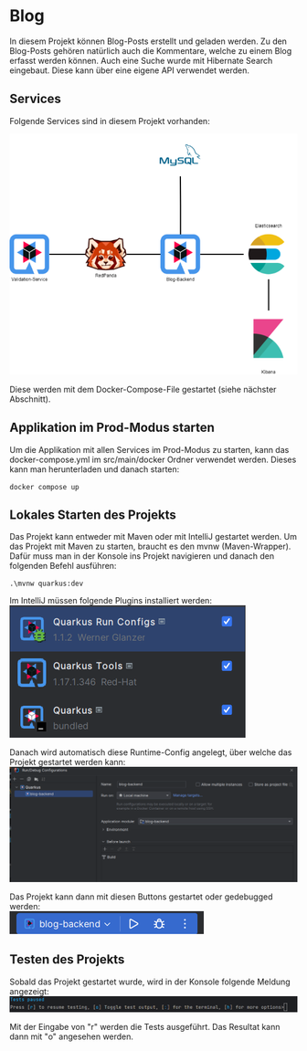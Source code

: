 # Blog

In diesem Projekt können Blog-Posts erstellt und geladen werden. Zu den Blog-Posts gehören natürlich auch die Kommentare, welche zu einem Blog erfasst werden können.
Auch eine Suche wurde mit Hibernate Search eingebaut. Diese kann über eine eigene API verwendet werden.

## Services

Folgende Services sind in diesem Projekt vorhanden:

![Architektur.png](readme-images%2FArchitektur.png)

Diese werden mit dem Docker-Compose-File gestartet (siehe nächster Abschnitt).

## Applikation im Prod-Modus starten
Um die Applikation mit allen Services im Prod-Modus zu starten, kann das docker-compose.yml im src/main/docker Ordner verwendet werden. Dieses kann man herunterladen und danach starten: 
```shell
docker compose up
```

## Lokales Starten des Projekts
Das Projekt kann entweder mit Maven oder mit IntelliJ gestartet werden.
Um das Projekt mit Maven zu starten, braucht es den mvnw (Maven-Wrapper). Dafür muss man in der Konsole ins Projekt navigieren und danach den folgenden Befehl ausführen:
```shell
.\mvnw quarkus:dev
```

Im IntelliJ müssen folgende Plugins installiert werden:<br>
![intellij-quarkus-plugins.png](readme-images%2Fintellij-quarkus-plugins.png)

Danach wird automatisch diese Runtime-Config angelegt, über welche das Projekt gestartet werden kann:
![intellij-quarkus-runtime-config.png](readme-images%2Fintellij-quarkus-runtime-config.png)

Das Projekt kann dann mit diesen Buttons gestartet oder gedebugged werden:<br>
![intellij-start.png](readme-images%2Fintellij-start.png)

## Testen des Projekts
Sobald das Projekt gestartet wurde, wird in der Konsole folgende Meldung angezeigt:
![quarkus-tests.png](readme-images%2Fquarkus-tests.png)

Mit der Eingabe von "r" werden die Tests ausgeführt. Das Resultat kann dann mit "o" angesehen werden.